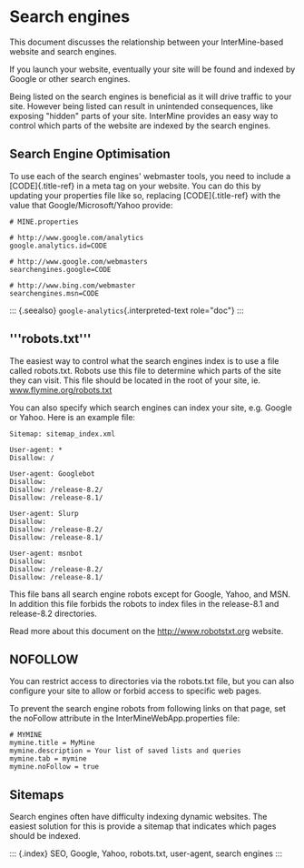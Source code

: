 Search engines
==============

This document discusses the relationship between your InterMine-based
website and search engines.

If you launch your website, eventually your site will be found and
indexed by Google or other search engines.

Being listed on the search engines is beneficial as it will drive
traffic to your site. However being listed can result in unintended
consequences, like exposing \"hidden\" parts of your site. InterMine
provides an easy way to control which parts of the website are indexed
by the search engines.

Search Engine Optimisation
--------------------------

To use each of the search engines\' webmaster tools, you need to include
a [CODE]{.title-ref} in a meta tag on your website. You can do this by
updating your properties file like so, replacing [CODE]{.title-ref} with
the value that Google/Microsoft/Yahoo provide:

``` {.properties}
# MINE.properties

# http://www.google.com/analytics
google.analytics.id=CODE

# http://www.google.com/webmasters
searchengines.google=CODE

# http://www.bing.com/webmaster
searchengines.msn=CODE
```

::: {.seealso}
`google-analytics`{.interpreted-text role="doc"}
:::

\'\'\'robots.txt\'\'\'
----------------------

The easiest way to control what the search engines index is to use a
file called robots.txt. Robots use this file to determine which parts of
the site they can visit. This file should be located in the root of your
site, ie. www.flymine.org/robots.txt

You can also specify which search engines can index your site, e.g.
Google or Yahoo. Here is an example file:

``` {.properties}
Sitemap: sitemap_index.xml

User-agent: *
Disallow: /

User-agent: Googlebot
Disallow:
Disallow: /release-8.2/
Disallow: /release-8.1/

User-agent: Slurp
Disallow:
Disallow: /release-8.2/
Disallow: /release-8.1/

User-agent: msnbot
Disallow:
Disallow: /release-8.2/
Disallow: /release-8.1/
```

This file bans all search engine robots except for Google, Yahoo, and
MSN. In addition this file forbids the robots to index files in the
release-8.1 and release-8.2 directories.

Read more about this document on the <http://www.robotstxt.org> website.

NOFOLLOW
--------

You can restrict access to directories via the robots.txt file, but you
can also configure your site to allow or forbid access to specific web
pages.

To prevent the search engine robots from following links on that page,
set the noFollow attribute in the InterMineWebApp.properties file:

``` {.properties}
# MYMINE
mymine.title = MyMine
mymine.description = Your list of saved lists and queries
mymine.tab = mymine
mymine.noFollow = true
```

Sitemaps
--------

Search engines often have difficulty indexing dynamic websites. The
easiest solution for this is provide a sitemap that indicates which
pages should be indexed.

::: {.index}
SEO, Google, Yahoo, robots.txt, user-agent, search engines
:::

